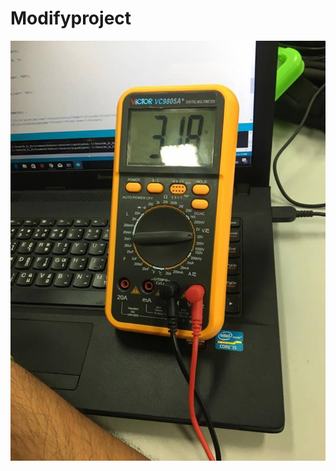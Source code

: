 # Modifyproject

![alt text](https://github.com/Tigerkittipop/Modifyproject/blob/master/Sleep%20Mode1.jpg)
